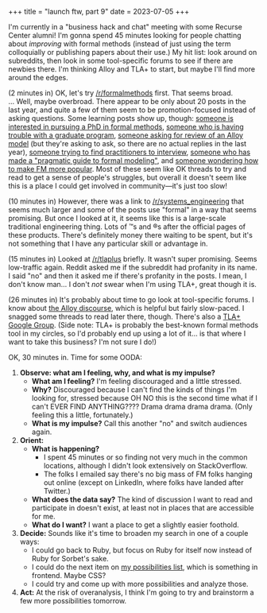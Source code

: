 +++
title = "launch ftw, part 9"
date = 2023-07-05
+++

I'm currently in a "business hack and chat" meeting with some Recurse Center alumni! I'm gonna spend 45 minutes looking for people chatting about _improving_ with formal methods (instead of just using the term colloquially or publishing papers about their use.) My hit list: look around on subreddits, then look in some tool-specific forums to see if there are newbies there. I'm thinking Alloy and TLA+ to start, but maybe I'll find more around the edges.

(2 minutes in) OK, let's try [/r/formalmethods](https://www.reddit.com/r/formalmethods/) first. That seems broad. … Well, maybe overbroad. There appear to be only about 20 posts in the last year, and quite a few of them seem to be promotion-focused instead of asking questions. Some learning posts show up, though: [someone is interested in pursuing a PhD in formal methods](https://www.reddit.com/r/formalmethods/comments/wafwjn/interested_in_pursuing_a_phd_in_formal_methods/), [someone who is having trouble with a graduate program](https://www.reddit.com/r/formalmethods/comments/z6qa2c/help_i_cant_figure_out_a_formal_method_for_my/), [someone asking for review of an Alloy model](https://www.reddit.com/r/formalmethods/comments/w1zapf/review_of_model/) (but they're asking to ask, so there are no actual replies in the last year), [someone trying to find practitioners to interview](https://www.reddit.com/r/formalmethods/comments/viw53c/interviewing_formal_method_practitioner/), [someone who has made a "pragmatic guide to formal modeling"](https://www.reddit.com/r/formalmethods/comments/vhrw1u/pragmatic_formal_modeling/), and [someone wondering how to make FM more popular](https://www.reddit.com/r/formalmethods/comments/uuqg19/popularizing_formal_methods/). Most of these seem like OK threads to try and read to get a sense of people's struggles, but overall it doesn't seem like this is a place I could get involved in community—it's just too slow!

(10 minutes in) However, there was a link to [/r/systems_engineering](https://reddit.com/r/systems_engineering) that seems much larger and some of the posts use "formal" in a way that seems promising. But once I looked at it, it seems like this is a large-scale traditional engineering thing. Lots of ™s and ®s after the official pages of these products. There's definitely money there waiting to be spent, but it's not something that I have any particular skill or advantage in.

(15 minutes in) Looked at [/r/tlaplus](https://reddit.com/r/tlaplus) briefly. It wasn't super promising. Seems low-traffic again. Reddit asked me if the subreddit had profanity in its name. I said "no" and then it asked me if there's profanity in the posts. I mean, I don't know man… I don't _not_ swear when I'm using TLA+, great though it is.

(26 minutes in) It's probably about time to go look at tool-specific forums. I know about [the Alloy discourse](https://alloytools.discourse.group/), which is helpful but fairly slow-paced. I snagged some threads to read later there, though. There's also a [TLA+ Google Group](https://groups.google.com/g/tlaplus). (Side note: TLA+ is probably the best-known formal methods tool in my circles, so I'd probably end up using a lot of it… is that where I want to take this business? I'm not sure I do!)

OK, 30 minutes in. Time for some OODA:

1. **Observe: what am I feeling, why, and what is my impulse?**
   - **What am I feeling?** I'm feeling discouraged and a little stressed.
   - **Why?** Discouraged because I can't find the kinds of things I'm looking for, stressed because OH NO this is the second time what if I can't EVER FIND ANYTHING???? Drama drama drama drama. (Only feeling this a little, fortunately.)
   - **What is my impulse?** Call this another "no" and switch audiences again.
1. **Orient:**
   - **What is happening?**
     - I spent 45 minutes or so finding not very much in the common locations, although I didn't look extensively on StackOverflow.
     - The folks I emailed say there's no big mass of FM folks hanging out online (except on LinkedIn, where folks have landed after Twitter.)
   - **What does the data say?** The kind of discussion I want to read and participate in doesn't exist, at least not in places that are accessible for me.
   - **What do I want?** I want a place to get a slightly easier foothold.
1. **Decide:** Sounds like it's time to broaden my search in one of a couple ways:
   - I could go back to Ruby, but focus on Ruby for itself now instead of Ruby for Sorbet's sake.
   - I could do the next item on [my possibilities list](@/micro/launchftw-003.md), which is something in frontend. Maybe CSS?
   - I could try and come up with more possibilities and analyze those.
1. **Act:** At the risk of overanalysis, I think I'm going to try and brainstorm a few more possibilities tomorrow.
